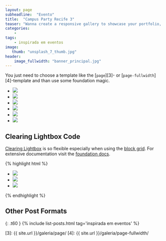 ```yaml
---
layout: page
subheadline:  "Evento"
title:  "Campus Party Recife 3"
teaser: "Wanna create a responsive gallery to showcase your portfolio, recent photos or images? It's quite easy thanks to Foundation and <a href='http://foundation.zurb.com/docs/components/clearing.html'>Clearing Lightbox</a>."
categories:
    - 
tags:
    - inspirada em eventos
image:
   thumb: "unsplash_7_thumb.jpg"
header:
    image_fullwidth: "banner_principal.jpg"
---
```

You just need to choose a template like the [`page`][3]- or [`page-fullwidth`][4]-template and than use some foundation magic.

<ul class="clearing-thumbs small-block-grid-3" data-clearing>
  <li><a href="{{ site.url }}/images/unsplash_1.jpg"><img  data-caption="All images by Unsplash.com" class="th" src="{{ site.url }}/images/unsplash_1_thumb.jpg"></a></li>
  <li><a href="{{ site.url }}/images/unsplash_2.jpg"><img  data-caption="All images by Unsplash.com" class="th" src="{{ site.url }}/images/unsplash_2_thumb.jpg"></a></li>
  <li><a href="{{ site.url }}/images/unsplash_3.jpg"><img  data-caption="All images by Unsplash.com" class="th" src="{{ site.url }}/images/unsplash_3_thumb.jpg"></a></li>
  <li><a href="{{ site.url }}/images/unsplash_4.jpg"><img  data-caption="All images by Unsplash.com" class="th" src="{{ site.url }}/images/unsplash_4_thumb.jpg"></a></li>
  <li><a href="{{ site.url }}/images/unsplash_5.jpg"><img  data-caption="All images by Unsplash.com" class="th" src="{{ site.url }}/images/unsplash_5_thumb.jpg"></a></li>
  <li><a href="{{ site.url }}/images/unsplash_6.jpg"><img  data-caption="All images by Unsplash.com" class="th" src="{{ site.url }}/images/unsplash_6_bus_thumb.jpg"></a></li>
</ul>

## Clearing Lightbox Code

[Clearing Lightbox][1] is so flexible especially when using the [block grid][2]. For extensive documentation visit the [foundation docs][1].

{% highlight html %}
<ul class="clearing-thumbs small-block-grid-3" data-clearing>
  <li><a href="path/to/your/img"><img data-caption="caption 1" src="path/to/your/thumbnail"></a></li>
  <li><a href="path/to/your/img"><img data-caption="caption 2" src="path/to/your/thumbnail"></a></li>
  <li><a href="path/to/your/img"><img data-caption="caption 3" src="path/to/your/thumbnail"></a></li>
</ul>
{% endhighlight %}



## Other Post Formats
{: .t60 }
{% include list-posts.html tag='inspirada em eventos' %}



 [1]: http://foundation.zurb.com/docs/components/clearing.html
 [2]: http://foundation.zurb.com/docs/components/block_grid.html
 [3]: {{ site.url }}/galeria/page/
 [4]: {{ site.url }}/galeria/page-fullwidth/
